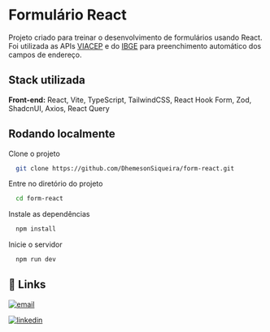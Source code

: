 # Formulário React

Projeto criado para treinar o desenvolvimento de formulários usando React. Foi utilizada as APIs
[VIACEP](https://viacep.com.br/)
e do [IBGE](https://servicodados.ibge.gov.br/api/docs/localidades) para preenchimento automático dos campos de endereço.

## Stack utilizada

**Front-end:** React, Vite, TypeScript, TailwindCSS, React Hook Form, Zod, ShadcnUI, Axios, React Query

## Rodando localmente

Clone o projeto

```bash
  git clone https://github.com/DhemesonSiqueira/form-react.git
```

Entre no diretório do projeto

```bash
  cd form-react
```

Instale as dependências

```bash
  npm install
```

Inicie o servidor

```bash
  npm run dev
```

## 🔗 Links

[![email](https://img.shields.io/badge/email-red?style=for-the-badge&logo=gmail&logoColor=white)](mailto:dhemeson_loran@hotmail.com)

[![linkedin](https://img.shields.io/badge/linkedin-0A66C2?style=for-the-badge&logo=linkedin&logoColor=white)](https://www.linkedin.com/in/DhemesonSiqueira)
